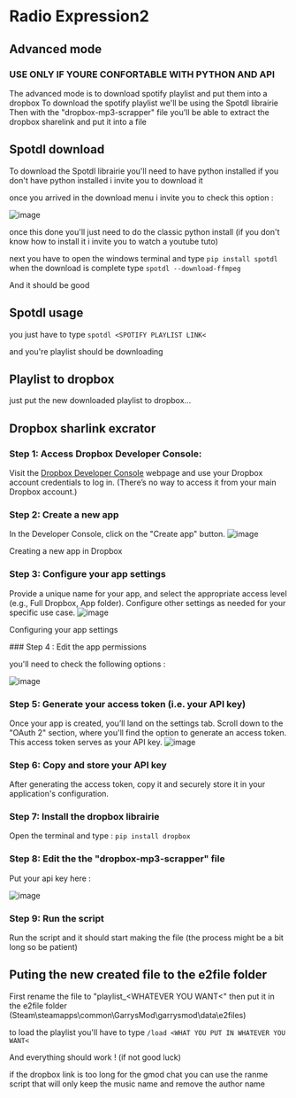 # Radio Expression2
## Advanced mode

### USE ONLY IF YOURE CONFORTABLE WITH PYTHON AND API

The advanced mode is to download spotify playlist and put them into a dropbox
To download the spotify playlist we'll be using the Spotdl librairie 
Then with the "dropbox-mp3-scrapper" file you'll be able to extract the dropbox sharelink and put it into a file 

## Spotdl download 

To download the Spotdl librairie you'll need to have python installed 
if you don't have python installed i invite you to download it 

once you arrived in the download menu i invite you to check this option : 

![image](https://github.com/user-attachments/assets/986d8318-6d97-4f26-84d4-e6fc05e66a24)

once this done you'll just need to do the classic python install (if you don't know how to install it i invite you to watch a youtube tuto)

next you have to open the windows terminal and type ```pip install spotdl```
when the download is complete type ```spotdl --download-ffmpeg```

And it should be good

## Spotdl usage 

you just have to type ```spotdl <SPOTIFY PLAYLIST LINK<```

and you're playlist should be downloading 

## Playlist to dropbox 

just put the new downloaded playlist to dropbox...

## Dropbox sharlink excrator

### Step 1: Access Dropbox Developer Console:
Visit the [Dropbox Developer Console](https://www.dropbox.com/developers) webpage and use your Dropbox account credentials to log in. (There’s no way to access it from your main Dropbox account.) 

### Step 2: Create a new app
In the Developer Console, click on the "Create app" button.
![image](https://github.com/user-attachments/assets/e6dc781e-3dc6-4a8d-83c1-1842708931cd)

Creating a new app in Dropbox

### Step 3: Configure your app settings
Provide a unique name for your app, and select the appropriate access level (e.g., Full Dropbox, App folder). Configure other settings as needed for your specific use case.
![image](https://github.com/user-attachments/assets/489cd029-3112-4420-ac2f-64501f39a811)

Configuring your app settings

‍### Step 4 : Edit the app permissions 

you'll need to check the following options : 

![image](https://github.com/user-attachments/assets/02f195ea-87b0-4890-983f-643b78823645)

### Step 5: Generate your access token (i.e. your API key)
Once your app is created, you’ll land on the settings tab. Scroll down to the "OAuth 2" section, where you'll find the option to generate an access token. This access token serves as your API key.
![image](https://github.com/user-attachments/assets/c95d31b4-c04d-4251-acf7-68c78c234551)


### Step 6: Copy and store your API key
After generating the access token, copy it and securely store it in your application's configuration. 


### Step 7: Install the dropbox librairie
Open the terminal and type : ```pip install dropbox```


### Step 8: Edit the the "dropbox-mp3-scrapper" file 
Put your api key here : 

![image](https://github.com/user-attachments/assets/6c574b62-4ae9-47c2-953e-60d8f36d2e90)


### Step 9: Run the script 
Run the script and it should start making the file (the process might be a bit long so be patient)



## Puting the new created file to the e2file folder

First rename the file to "playlist_<WHATEVER YOU WANT<" then put it in the e2file folder (Steam\steamapps\common\GarrysMod\garrysmod\data\e2files)

to load the playlist you'll have to type ```/load <WHAT YOU PUT IN WHATEVER YOU WANT<```

And everything should work !
(if not good luck)

if the dropbox link is too long for the gmod chat you can use the ranme script that will only keep the music name and remove the author name 
